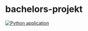 # bachelors-projekt
[![Python application](https://github.com/Gruppe-8-semester-5/bachelors-projekt/actions/workflows/python-app.yml/badge.svg)](https://github.com/Gruppe-8-semester-5/bachelors-projekt/actions/workflows/python-app.yml)

